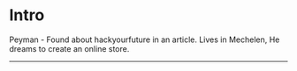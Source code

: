 # Intro

Peyman - Found about hackyourfuture in an article. Lives in Mechelen, He dreams to create an online store.

---